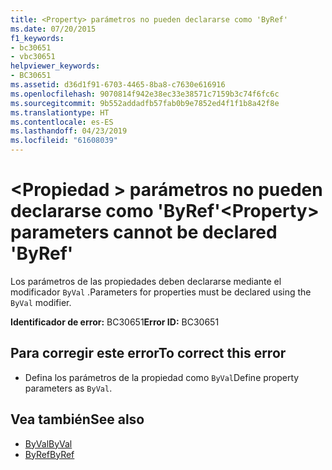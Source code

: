 ```yaml
---
title: <Property> parámetros no pueden declararse como 'ByRef'
ms.date: 07/20/2015
f1_keywords:
- bc30651
- vbc30651
helpviewer_keywords:
- BC30651
ms.assetid: d36d1f91-6703-4465-8ba8-c7630e616916
ms.openlocfilehash: 9070814f942e38ec33e38571c7159b3c74f6fc6c
ms.sourcegitcommit: 9b552addadfb57fab0b9e7852ed4f1f1b8a42f8e
ms.translationtype: HT
ms.contentlocale: es-ES
ms.lasthandoff: 04/23/2019
ms.locfileid: "61608039"
---
```

# <a name="property-parameters-cannot-be-declared-byref"></a><span data-ttu-id="2f930-102">\<Propiedad > parámetros no pueden declararse como 'ByRef'</span><span class="sxs-lookup"><span data-stu-id="2f930-102">\<Property> parameters cannot be declared 'ByRef'</span></span>
<span data-ttu-id="2f930-103">Los parámetros de las propiedades deben declararse mediante el modificador `ByVal` .</span><span class="sxs-lookup"><span data-stu-id="2f930-103">Parameters for properties must be declared using the `ByVal` modifier.</span></span>  
  
 <span data-ttu-id="2f930-104">**Identificador de error:** BC30651</span><span class="sxs-lookup"><span data-stu-id="2f930-104">**Error ID:** BC30651</span></span>  
  
## <a name="to-correct-this-error"></a><span data-ttu-id="2f930-105">Para corregir este error</span><span class="sxs-lookup"><span data-stu-id="2f930-105">To correct this error</span></span>  
  
- <span data-ttu-id="2f930-106">Defina los parámetros de la propiedad como `ByVal`</span><span class="sxs-lookup"><span data-stu-id="2f930-106">Define property parameters as `ByVal`.</span></span>  
  
## <a name="see-also"></a><span data-ttu-id="2f930-107">Vea también</span><span class="sxs-lookup"><span data-stu-id="2f930-107">See also</span></span>

- [<span data-ttu-id="2f930-108">ByVal</span><span class="sxs-lookup"><span data-stu-id="2f930-108">ByVal</span></span>](../../visual-basic/language-reference/modifiers/byval.md)
- [<span data-ttu-id="2f930-109">ByRef</span><span class="sxs-lookup"><span data-stu-id="2f930-109">ByRef</span></span>](../../visual-basic/language-reference/modifiers/byref.md)
